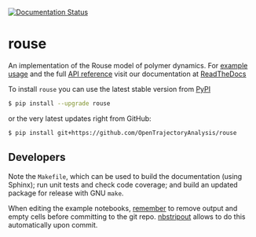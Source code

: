 [![Documentation Status](https://readthedocs.org/projects/rouse/badge/?version=latest)](https://rouse.readthedocs.io/en/latest/?badge=latest)

rouse
=====

An implementation of the Rouse model of polymer dynamics. For [example usage](https://rouse.readthedocs.org/en/latest/examples/01_examples.html) and the full [API reference](https://rouse.readthedocs.org/en/latest/rouse.html) visit our documentation at [ReadTheDocs](https://rouse.readthedocs.org/en/latest)

To install `rouse` you can use the latest stable version from [PyPI](https://pypi.org/project/rouse)
```sh
$ pip install --upgrade rouse
```
or the very latest updates right from GitHub:
```sh
$ pip install git+https://github.com/OpenTrajectoryAnalysis/rouse
```

Developers
----------
Note the `Makefile`, which can be used to build the documentation (using
Sphinx); run unit tests and check code coverage; and build an updated package
for release with GNU `make`.

When editing the example notebooks,
[remember](https://nbsphinx.readthedocs.io/en/sizzle-theme/usage.html#Using-Notebooks-with-Git)
to remove output and empty cells before committing to the git repo.
[nbstripout](https://github.com/kynan/nbstripout) allows to do this
automatically upon commit.
